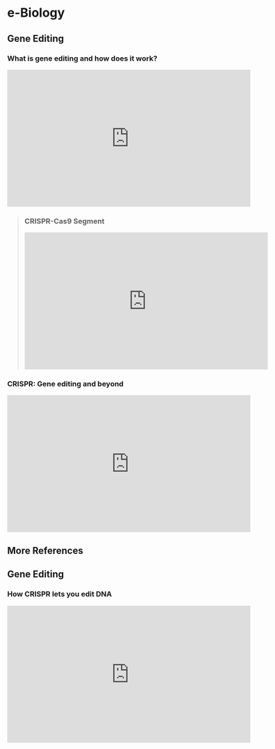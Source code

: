 # e-Biology

## Gene Editing

### What is gene editing and how does it work?

<iframe width="560" height="315" src="https://www.youtube.com/embed/XPDb8tqgfjY?si=-kZAQBqPf5fc8OtD" title="YouTube video player" frameborder="0" allow="accelerometer; autoplay; clipboard-write; encrypted-media; gyroscope; picture-in-picture; web-share" referrerpolicy="strict-origin-when-cross-origin" allowfullscreen></iframe>

> ### CRISPR-Cas9 Segment
>
> <iframe width="560" height="315" src="https://www.youtube.com/embed/XPDb8tqgfjY?si=3VX4z3FVoOH7gOvy&amp;start=86" title="YouTube video player" frameborder="0" allow="accelerometer; autoplay; clipboard-write; encrypted-media; gyroscope; picture-in-picture; web-share" referrerpolicy="strict-origin-when-cross-origin" allowfullscreen></iframe>

### CRISPR: Gene editing and beyond

<iframe width="560" height="315" src="https://www.youtube.com/embed/4YKFw2KZA5o?si=Kk-fE7-tjwA0DMI7" title="YouTube video player" frameborder="0" allow="accelerometer; autoplay; clipboard-write; encrypted-media; gyroscope; picture-in-picture; web-share" referrerpolicy="strict-origin-when-cross-origin" allowfullscreen></iframe>

## More References

## Gene Editing

### How CRISPR lets you edit DNA

<iframe width="560" height="315" src="https://www.youtube.com/embed/6tw_JVz_IEc?si=_-bniE9NmhVb68gY" title="YouTube video player" frameborder="0" allow="accelerometer; autoplay; clipboard-write; encrypted-media; gyroscope; picture-in-picture; web-share" referrerpolicy="strict-origin-when-cross-origin" allowfullscreen></iframe>